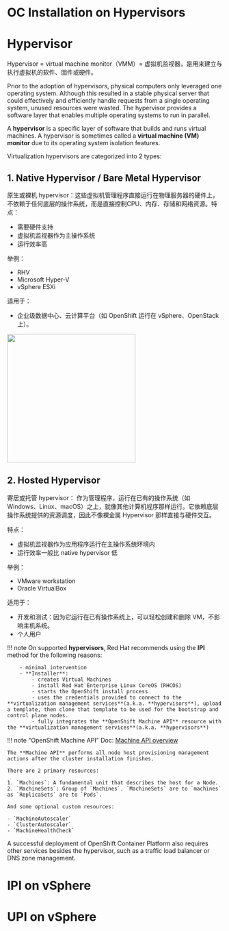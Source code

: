 # OC Installation on Hypervisors

# Hypervisor
Hypervisor = virtual machine monitor（VMM）= 虚拟机监视器，是用来建立与执行虚拟机的软件、固件或硬件。

Prior to the adoption of hypervisors, physical computers only leveraged one operating system. Although this resulted in a stable physical server that could effectively and efficiently handle requests from a single operating system, unused resources were wasted. The hypervisor provides a software layer that enables multiple operating systems to run in parallel.


A **hypervisor** is a specific layer of software that builds and runs virtual machines. A hypervisor is sometimes called a **virtual machine (VM) monitor** due to its operating system isolation features.


Virtualization hypervisors are categorized into 2 types:

## 1. Native Hypervisor / Bare Metal Hypervisor
原生或裸机 hypervisor：这些虚拟机管理程序直接运行在物理服务器的硬件上， 不依赖于任何底层的操作系统，而是直接控制CPU、内存、存储和网络资源。特点：

- 需要硬件支持
- 虚拟机监视器作为主操作系统
- 运行效率高

举例：

- RHV
- Microsoft Hyper-V
- vSphere ESXi

适用于：

- 企业级数据中心、云计算平台（如 OpenShift 运行在 vSphere、OpenStack 上）。


<img src="../imgs/native_hypervisor.png" width=300 />



## 2. Hosted Hypervisor
寄居或托管 hypervisor： 作为管理程序，运行在已有的操作系统（如 Windows、Linux、macOS）之上，就像其他计算机程序那样运行。它依赖底层操作系统提供的资源调度，因此不像裸金属 Hypervisor 那样直接与硬件交互。

特点：

- 虚拟机监视器作为应用程序运行在主操作系统环境内
- 运行效率一般比 native hypervisor 低

举例：

- VMware workstation
- Oracle VirtualBox

适用于：

- 开发和测试：因为它运行在已有操作系统上，可以轻松创建和删除 VM，不影响主机系统。
- 个人用户





!!! note 
    On supported **hypervisors**, Red Hat recommends using the **IPI** method for the following reasons:

        - minimal intervention
        - **Installer**:
            - creates Virtual Machines
            - install Red Hat Enterprise Linux CoreOS (RHCOS)
            - starts the OpenShift install process
            - uses the credentials provided to connect to the **virtualization management services**(a.k.a. **hypervisors**), upload a template, then clone that template to be used for the bootstrap and control plane nodes.
            - fully integrates the **OpenShift Machine API** resource with the **virtualization management services**(a.k.a. **hypervisors**)



!!! note "OpenShift Machine API"
    Doc: [Machine API overview](https://docs.redhat.com/en/documentation/openshift_container_platform/4.1/html/machine_management/creating-machineset#machine-api-overview_creating-machineset)

    The **Machine API** performs all node host provisioning management actions after the cluster installation finishes.

    There are 2 primary resources:

    1. `Machines`: A fundamental unit that describes the host for a Node.
    2. `MachineSets`: Group of `Machines`. `MachineSets` are to `machines` as `ReplicaSets` are to `Pods`.

    And some optional custom resources:

    - `MachineAutoscaler`
    - `ClusterAutoscaler`
    - `MachineHealthCheck`




A successful deployment of OpenShift Container Platform also requires other services besides the hypervisor, such as a traffic load balancer or DNS zone management.


# IPI on vSphere
# UPI on vSphere
